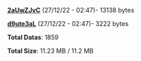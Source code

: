 [**2aUwZJvC**](/data/2aUwZJvC.txt) (27/12/22 - 02:47)- 13138 bytes

[**d9ute3aL**](/data/d9ute3aL.txt) (27/12/22 - 02:47)- 3222 bytes

**Total Datas**: 1859

**Total Size**: 11.23 MB / 11.2 MB